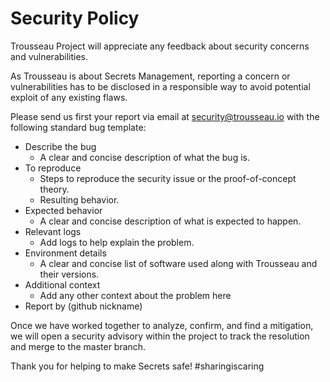 # Security Policy

Trousseau Project will appreciate any feedback about security concerns and vulnerabilities.

As Trousseau is about Secrets Management, reporting a concern or vulnerabilities has to be disclosed in a 
responsible way to avoid potential exploit of any existing flaws.

Please send us first your report via email at security@trousseau.io with the following standard bug template:

* Describe the bug
  * A clear and concise description of what the bug is.
* To reproduce
  * Steps to reproduce the security issue or the proof-of-concept theory.
  * Resulting behavior.
* Expected behavior
  * A clear and concise description of what is expected to happen.
* Relevant logs
  * Add logs to help explain the problem.
* Environment details
  * A clear and concise list of software used along with Trousseau and their versions.
* Additional context 
  * Add any other context about the problem here
* Report by (github nickname)

Once we have worked together to analyze, confirm, and find a mitigation, we will open a security advisory within the project to track the resolution and merge to the master branch.

Thank you for helping to make Secrets safe! #sharingiscaring
